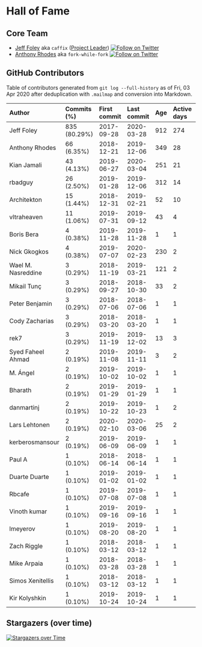 # Hall of Fame

## Core Team

- [Jeff Foley](https://github.com/caffix) aka `caffix`
  ([Project Leader](https://www.owasp.org/index.php/User:Caffix))
  [![Follow on Twitter](https://img.shields.io/twitter/follow/jeff_foley.svg?logo=twitter)](https://twitter.com/jeff_foley)
- [Anthony Rhodes](https://github.com/fork-while-fork) aka `fork-while-fork`
  [![Follow on Twitter](https://img.shields.io/twitter/follow/fork_while_fork.svg?logo=twitter)](https://twitter.com/fork_while_fork)

## GitHub Contributors

Table of contributors generated from `git log --full-history` as of Fri, 03 Apr 2020 after deduplication with `.mailmap` and conversion into Markdown.

| Author             | Commits (%)  | First commit | Last commit | Age | Active days | # by commits |
|:-------------------|:-------------|:-------------|:------------|:----|:------------|:-------------|
| Jeff Foley         | 835 (80.29%) | 2017-09-28   | 2020-03-28  | 912 |  274        | 1            |
| Anthony Rhodes     | 66 (6.35%)   | 2018-12-21   | 2019-12-06  | 349 |  28         | 2            |
| Kian Jamali        | 43 (4.13%)   | 2019-06-27   | 2020-03-04  | 251 |  21         | 3            |
| rbadguy            | 26 (2.50%)   | 2019-01-28   | 2019-12-06  | 312 |  14         | 4            |
| Architekton        | 15 (1.44%)   | 2018-12-31   | 2019-02-21  | 52  |  10         | 5            |
| vltraheaven        | 11 (1.06%)   | 2019-07-31   | 2019-09-12  | 43  |  4          | 6            |
| Boris Bera         | 4 (0.38%)    | 2019-11-28   | 2019-11-28  | 1   |  1          | 7            |
| Nick Gkogkos       | 4 (0.38%)    | 2019-07-07   | 2020-02-23  | 230 |  2          | 8            |
| Wael M. Nasreddine | 3 (0.29%)    | 2018-11-19   | 2019-03-21  | 121 |  2          | 9            |
| Mikail Tunç        | 3 (0.29%)    | 2018-09-27   | 2018-10-30  | 33  |  2          | 10           |
| Peter Benjamin     | 3 (0.29%)    | 2018-07-06   | 2018-07-06  | 1   |  1          | 11           |
| Cody Zacharias     | 3 (0.29%)    | 2018-03-20   | 2018-03-20  | 1   |  1          | 12           |
| rek7               | 3 (0.29%)    | 2019-11-19   | 2019-12-02  | 13  |  3          | 13           |
| Syed Faheel Ahmad  | 2 (0.19%)    | 2019-11-08   | 2019-11-11  | 3   |  2          | 14           |
| M. Ángel           | 2 (0.19%)    | 2019-10-02   | 2019-10-02  | 1   |  1          | 15           |
| Bharath            | 2 (0.19%)    | 2019-01-29   | 2019-01-29  | 1   |  1          | 16           |
| danmartinj         | 2 (0.19%)    | 2019-10-22   | 2019-10-23  | 1   |  2          | 17           |
| Lars Lehtonen      | 2 (0.19%)    | 2020-02-10   | 2020-03-06  | 25  |  2          | 18           |
| kerberosmansour    | 2 (0.19%)    | 2019-06-09   | 2019-06-09  | 1   |  1          | 19           |
| Paul A             | 1 (0.10%)    | 2018-06-14   | 2018-06-14  | 1   |  1          | 20           |
| Duarte Duarte      | 1 (0.10%)    | 2019-01-02   | 2019-01-02  | 1   |  1          | 21           |
| Rbcafe             | 1 (0.10%)    | 2019-07-08   | 2019-07-08  | 1   |  1          | 22           |
| Vinoth kumar       | 1 (0.10%)    | 2019-09-16   | 2019-09-16  | 1   |  1          | 23           |
| lmeyerov           | 1 (0.10%)    | 2019-08-20   | 2019-08-20  | 1   |  1          | 24           |
| Zach Riggle        | 1 (0.10%)    | 2018-03-12   | 2018-03-12  | 1   |  1          | 25           |
| Mike Arpaia        | 1 (0.10%)    | 2018-03-28   | 2018-03-28  | 1   |  1          | 26           |
| Simos Xenitellis   | 1 (0.10%)    | 2018-03-12   | 2018-03-12  | 1   |  1          | 27           |
| Kir Kolyshkin      | 1 (0.10%)    | 2019-10-24   | 2019-10-24  | 1   |  1          | 28           |

## Stargazers (over time)

 [![Stargazers over Time](https://starcharts.herokuapp.com/OWASP/Amass.svg)](https://starcharts.herokuapp.com/OWASP/Amass)
